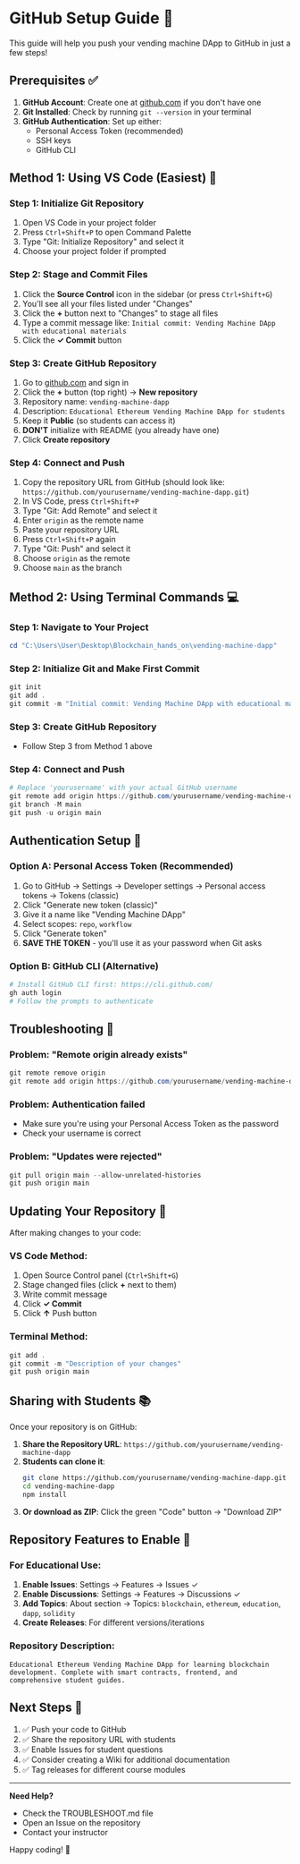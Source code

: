 # GitHub Setup Guide 🚀

This guide will help you push your vending machine DApp to GitHub in just a few steps!

## Prerequisites ✅

1. **GitHub Account**: Create one at [github.com](https://github.com) if you don't have one
2. **Git Installed**: Check by running `git --version` in your terminal
3. **GitHub Authentication**: Set up either:
   - Personal Access Token (recommended)
   - SSH keys
   - GitHub CLI

## Method 1: Using VS Code (Easiest) 🎯

### Step 1: Initialize Git Repository
1. Open VS Code in your project folder
2. Press `Ctrl+Shift+P` to open Command Palette
3. Type "Git: Initialize Repository" and select it
4. Choose your project folder if prompted

### Step 2: Stage and Commit Files
1. Click the **Source Control** icon in the sidebar (or press `Ctrl+Shift+G`)
2. You'll see all your files listed under "Changes"
3. Click the **+** button next to "Changes" to stage all files
4. Type a commit message like: `Initial commit: Vending Machine DApp with educational materials`
5. Click the **✓ Commit** button

### Step 3: Create GitHub Repository
1. Go to [github.com](https://github.com) and sign in
2. Click the **+** button (top right) → **New repository**
3. Repository name: `vending-machine-dapp`
4. Description: `Educational Ethereum Vending Machine DApp for students`
5. Keep it **Public** (so students can access it)
6. **DON'T** initialize with README (you already have one)
7. Click **Create repository**

### Step 4: Connect and Push
1. Copy the repository URL from GitHub (should look like: `https://github.com/yourusername/vending-machine-dapp.git`)
2. In VS Code, press `Ctrl+Shift+P`
3. Type "Git: Add Remote" and select it
4. Enter `origin` as the remote name
5. Paste your repository URL
6. Press `Ctrl+Shift+P` again
7. Type "Git: Push" and select it
8. Choose `origin` as the remote
9. Choose `main` as the branch

## Method 2: Using Terminal Commands 💻

### Step 1: Navigate to Your Project
```powershell
cd "C:\Users\User\Desktop\Blockchain_hands_on\vending-machine-dapp"
```

### Step 2: Initialize Git and Make First Commit
```powershell
git init
git add .
git commit -m "Initial commit: Vending Machine DApp with educational materials"
```

### Step 3: Create GitHub Repository
- Follow Step 3 from Method 1 above

### Step 4: Connect and Push
```powershell
# Replace 'yourusername' with your actual GitHub username
git remote add origin https://github.com/yourusername/vending-machine-dapp.git
git branch -M main
git push -u origin main
```

## Authentication Setup 🔐

### Option A: Personal Access Token (Recommended)
1. Go to GitHub → Settings → Developer settings → Personal access tokens → Tokens (classic)
2. Click "Generate new token (classic)"
3. Give it a name like "Vending Machine DApp"
4. Select scopes: `repo`, `workflow`
5. Click "Generate token"
6. **SAVE THE TOKEN** - you'll use it as your password when Git asks

### Option B: GitHub CLI (Alternative)
```powershell
# Install GitHub CLI first: https://cli.github.com/
gh auth login
# Follow the prompts to authenticate
```

## Troubleshooting 🔧

### Problem: "Remote origin already exists"
```powershell
git remote remove origin
git remote add origin https://github.com/yourusername/vending-machine-dapp.git
```

### Problem: Authentication failed
- Make sure you're using your Personal Access Token as the password
- Check your username is correct

### Problem: "Updates were rejected"
```powershell
git pull origin main --allow-unrelated-histories
git push origin main
```

## Updating Your Repository 🔄

After making changes to your code:

### VS Code Method:
1. Open Source Control panel (`Ctrl+Shift+G`)
2. Stage changed files (click **+** next to them)
3. Write commit message
4. Click **✓ Commit**
5. Click **↑** Push button

### Terminal Method:
```powershell
git add .
git commit -m "Description of your changes"
git push origin main
```

## Sharing with Students 📚

Once your repository is on GitHub:

1. **Share the Repository URL**: `https://github.com/yourusername/vending-machine-dapp`
2. **Students can clone it**:
   ```bash
   git clone https://github.com/yourusername/vending-machine-dapp.git
   cd vending-machine-dapp
   npm install
   ```
3. **Or download as ZIP**: Click the green "Code" button → "Download ZIP"

## Repository Features to Enable 🎨

### For Educational Use:
1. **Enable Issues**: Settings → Features → Issues ✓
2. **Enable Discussions**: Settings → Features → Discussions ✓
3. **Add Topics**: About section → Topics: `blockchain`, `ethereum`, `education`, `dapp`, `solidity`
4. **Create Releases**: For different versions/iterations

### Repository Description:
```
Educational Ethereum Vending Machine DApp for learning blockchain development. Complete with smart contracts, frontend, and comprehensive student guides.
```

## Next Steps 🎯

1. ✅ Push your code to GitHub
2. ✅ Share the repository URL with students
3. ✅ Enable Issues for student questions
4. ✅ Consider creating a Wiki for additional documentation
5. ✅ Tag releases for different course modules

---

**Need Help?** 
- Check the TROUBLESHOOT.md file
- Open an Issue on the repository
- Contact your instructor

Happy coding! 🚀
